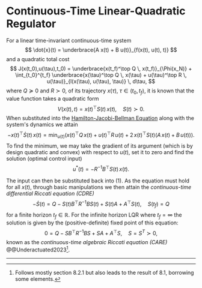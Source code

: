 # Continuous-Time Linear-Quadratic Regulator

For a linear time-invariant continuous-time system
$$
\dot{x}(t) = \underbrace{A x(t) + B u(t)}_{f(x(t), u(t), t)}
$$
and a quadratic total cost
$$
J(x(t_0),u(\tau),t_0) = \underbrace{x(t_f)^\top Q \, x(t_f)}_{\Phi(x_N)} + \int_{t_0}^{t_f} \underbrace{x(\tau)^\top Q \, x(\tau) + u(\tau)^\top R \, u(\tau)}_{l(x(\tau), u(\tau), \tau)} \, d\tau,
$$
where $Q \succeq 0$ and $R \succ 0$, of its trajectory $x(\tau)$, $\tau \in (t_0,t_f\rangle$, it is known that the value function takes a quadratic form
$$
V(x(t),t) = x(t)^\top S(t) \, x(t), \quad S(t) \succ 0.
$$
When substituted into the [Hamilton-Jacobi-Bellman Equation](HJB.md) along with the system's dynamics we attain
$$
-x(t)^\top \dot{S}(t) \, x(t) = \min_{u(t)} \left(x(t)^\top Q \, x(t) + u(t)^\top R \, u(t) + 2 \, x(t)^\top S(t) \left(A \, x(t) + B \, u(t)\right) \right). \tag{1}
$$
To find the minimum, we may take the gradient of its argument (which is by design quadratic and convex) with respect to $u(t)$, set it to zero and find the solution (optimal control input)
$$
u^*(t) = -R^{-1} B^\top S(t) \, x(t) .
$$

The input can then be substituted back into (1). As the equation must hold for all $x(t)$, through basic manipulations we then attain the *continuous-time differential Riccati equation (CDRE)*
$$
-\dot{S}(t) = Q - S(t) B^\top R^{-1} B S(t) + S(t) A + A^\top S(t), \quad S(t_f) = Q
$$
for a finite horizon $t_f \in \mathbb{R}$. For the infinite horizon LQR where $t_f = \infty$ the solution is given by the (positive-definite) fixed point of this equation:
$$
0 = Q - S B^\top R^{-1} B S + S A + A^\top S, \quad S = S^T \succ 0,
$$
known as the *continuous-time algebraic Riccati equation (CARE)* @@Underactuated2023[^1].

---

[^1]: Follows mostly section 8.2.1 but also leads to the result of 8.1, borrowing some elements.

